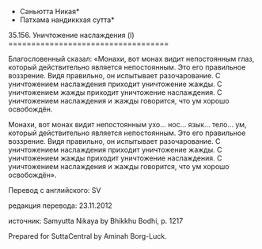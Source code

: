 * Саньютта Никая*
* Патхама нандиккхая сутта*

35\.156\. Уничтожение наслаждения \(I\)
\=\=\=\=\=\=\=\=\=\=\=\=\=\=\=\=\=\=\=\=\=\=\=\=\=\=\=\=\=\=\=\=\=\=\=

Благословенный сказал: «Монахи, вот монах видит непостоянным глаз, который действительно является непостоянным\. Это его правильное воззрение\. Видя правильно, он испытывает разочарование\. С уничтожением наслаждения приходит уничтожение жажды\. С уничтожением жажды приходит уничтожение наслаждения\. С уничтожением наслаждения и жажды говорится, что ум хорошо освобождён\.

Монахи, вот монах видит непостоянным ухо… нос… язык… тело… ум, который действительно является непостоянным\. Это его правильное воззрение\. Видя правильно, он испытывает разочарование\. С уничтожением наслаждения приходит уничтожение жажды\. С уничтожением жажды приходит уничтожение наслаждения\. С уничтожением наслаждения и жажды говорится, что ум хорошо освобождён»\.

Перевод с английского: SV

редакция перевода: 23\.11\.2012

источник: Samyutta Nikaya by Bhikkhu Bodhi, p\. 1217

Prepared for SuttaCentral by Aminah Borg\-Luck\.